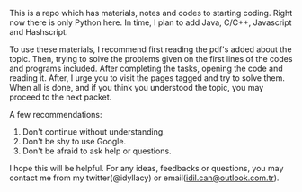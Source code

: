 This is a repo which has materials, notes and codes to starting coding. Right now there is only Python here. In time, I plan to add Java, C/C++, Javascript and Hashscript. 

To use these materials, I recommend first reading the pdf's added about the topic. Then, trying to solve the problems given on the first lines of the codes and programs included. After completing the tasks, opening the code and reading it. After, I urge you to visit the pages tagged and try to solve them. When all is done, and if you think you understood the topic, you may proceed to the next packet. 

A few recommendations:
  1) Don't continue without understanding. 
  2) Don't be shy to use Google.
  3) Don't be afraid to ask help or questions.

I hope this will be helpful. For any ideas, feedbacks or questions, you may contact me from my twitter(@idyllacy) or email(idil.can@outlook.com.tr).
